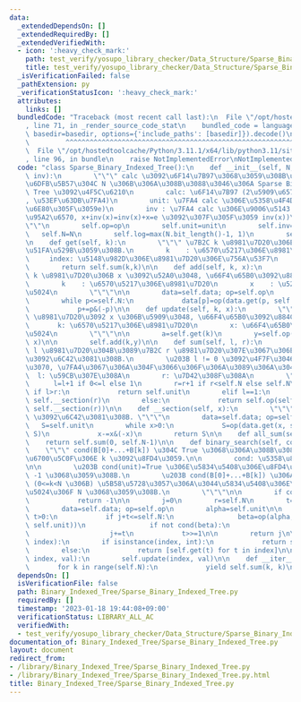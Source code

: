 ```yaml
---
data:
  _extendedDependsOn: []
  _extendedRequiredBy: []
  _extendedVerifiedWith:
  - icon: ':heavy_check_mark:'
    path: test_verify/yosupo_library_checker/Data_Structure/Sparse_Binary_Indexed_Tree.test.py
    title: test_verify/yosupo_library_checker/Data_Structure/Sparse_Binary_Indexed_Tree.test.py
  _isVerificationFailed: false
  _pathExtension: py
  _verificationStatusIcon: ':heavy_check_mark:'
  attributes:
    links: []
  bundledCode: "Traceback (most recent call last):\n  File \"/opt/hostedtoolcache/Python/3.11.1/x64/lib/python3.11/site-packages/onlinejudge_verify/documentation/build.py\"\
    , line 71, in _render_source_code_stat\n    bundled_code = language.bundle(stat.path,\
    \ basedir=basedir, options={'include_paths': [basedir]}).decode()\n          \
    \         ^^^^^^^^^^^^^^^^^^^^^^^^^^^^^^^^^^^^^^^^^^^^^^^^^^^^^^^^^^^^^^^^^^^^^^^^^^^^^^^^^\n\
    \  File \"/opt/hostedtoolcache/Python/3.11.1/x64/lib/python3.11/site-packages/onlinejudge_verify/languages/python.py\"\
    , line 96, in bundle\n    raise NotImplementedError\nNotImplementedError\n"
  code: "class Sparse_Binary_Indexed_Tree():\n    def __init__(self, N, op, unit,\
    \ inv):\n        \"\"\" calc \u3092\u6F14\u7B97\u3068\u3059\u308B\u6700\u9AD8\u306E\
    \u6DFB\u5B57\u304C N \u306B\u306A\u308B\u3088\u3046\u306A Sparse Binary Indexed\
    \ Tree \u3092\u4F5C\u6210\n        calc: \u6F14\u7B97 (2\u5909\u6570\u95A2\u6570\
    , \u53EF\u63DB\u7FA4)\n        unit: \u7FA4 calc \u306E\u5358\u4F4D\u5143 (x+e=e+x=x\u3092\
    \u6E80\u305F\u3059e)\n        inv : \u7FA4 calc \u306E\u9006\u5143 (1\u5909\u6570\
    \u95A2\u6570, x+inv(x)=inv(x)+x=e \u3092\u307F\u305F\u3059 inv(x))\n        \"\
    \"\"\n        self.op=op\n        self.unit=unit\n        self.inv=inv\n     \
    \   self.N=N\n        self.log=max(N.bit_length()-1, 1)\n        self.data={}\n\
    \n    def get(self, k):\n        \"\"\" \u7B2C k \u8981\u7D20\u306E\u5024\u3092\
    \u51FA\u529B\u3059\u308B.\n        k    : \u6570\u5217\u306E\u8981\u7D20\n   \
    \     index: \u5148\u982D\u306E\u8981\u7D20\u306E\u756A\u53F7\n        \"\"\"\n\
    \        return self.sum(k,k)\n\n    def add(self, k, x):\n        \"\"\" \u7B2C\
    \ k \u8981\u7D20\u306B x \u3092\u52A0\u3048, \u66F4\u65B0\u3092\u884C\u3046.\n\
    \        k    : \u6570\u5217\u306E\u8981\u7D20\n        x    : \u52A0\u3048\u308B\
    \u5024\n        \"\"\"\n\n        data=self.data; op=self.op\n        p=k+1\n\
    \        while p<=self.N:\n            data[p]=op(data.get(p, self.unit), x)\n\
    \            p+=p&(-p)\n\n    def update(self, k, x):\n        \"\"\" \u7B2C k\
    \ \u8981\u7D20\u3092 x \u306B\u5909\u3048, \u66F4\u65B0\u3092\u884C\u3046.\n \
    \       k: \u6570\u5217\u306E\u8981\u7D20\n        x: \u66F4\u65B0\u5F8C\u306E\
    \u5024\n        \"\"\"\n\n        a=self.get(k)\n        y=self.op(self.inv(a),\
    \ x)\n\n        self.add(k,y)\n\n    def sum(self, l, r):\n        \"\"\" \u7B2C\
    \ l \u8981\u7D20\u304B\u3089\u7B2C r \u8981\u7D20\u307E\u3067\u306E\u7DCF\u548C\
    \u3092\u6C42\u3081\u308B.\n        \u203B l != 0 \u3092\u4F7F\u3046\u306A\u3089\
    \u3070, \u7FA4\u3067\u306A\u304F\u3066\u306F\u306A\u3089\u306A\u3044.\n      \
    \  l: \u59CB\u307E\u308A\n        r: \u7D42\u308F\u308A\n        \"\"\"\n\n  \
    \      l=l+1 if 0<=l else 1\n        r=r+1 if r<self.N else self.N\n\n       \
    \ if l>r:\n            return self.unit\n        elif l==1:\n            return\
    \ self.__section(r)\n        else:\n            return self.op(self.inv(self.__section(l-1)),\
    \ self.__section(r))\n\n    def __section(self, x):\n        \"\"\" B[0]+...+B[x]\
    \ \u3092\u6C42\u3081\u308B. \"\"\"\n        data=self.data; op=self.op\n     \
    \   S=self.unit\n        while x>0:\n            S=op(data.get(x, self.unit),\
    \ S)\n            x-=x&(-x)\n        return S\n\n    def all_sum(self):\n    \
    \    return self.sum(0, self.N-1)\n\n    def binary_search(self, cond):\n    \
    \    \"\"\" cond(B[0]+...+B[k]) \u304C True \u3068\u306A\u308B\u3088\u3046\u306A\
    \u6700\u5C0F\u306E k \u3092\u8FD4\u3059.\n\n        cond: \u5358\u8ABF\u5897\u52A0\
    \n\n        \u203B cond(unit)=True \u306E\u5834\u5408\u306E\u8FD4\u308A\u5024\u306F\
    \ -1 \u3068\u3059\u308B.\n        \u203B cond(B[0]+...+B[k]) \u306A\u308B k \u304C\
    \ (0<=k<N \u306B) \u5B58\u5728\u3057\u306A\u3044\u5834\u5408\u306E\u8FD4\u308A\
    \u5024\u306F N \u3068\u3059\u308B.\n        \"\"\"\n\n        if cond(self.unit):\n\
    \            return -1\n\n        j=0\n        r=self.N\n        t=1<<self.log\n\
    \        data=self.data; op=self.op\n        alpha=self.unit\n\n        while\
    \ t>0:\n            if j+t<=self.N:\n                beta=op(alpha, data.get(j+t,\
    \ self.unit))\n                if not cond(beta):\n                    alpha=beta\n\
    \                    j+=t\n            t>>=1\n\n        return j\n\n    def __getitem__(self,\
    \ index):\n        if isinstance(index, int):\n            return self.get(index)\n\
    \        else:\n            return [self.get(t) for t in index]\n\n    def __setitem__(self,\
    \ index, val):\n        self.update(index, val)\n\n    def __iter__(self):\n \
    \       for k in range(self.N):\n            yield self.sum(k, k)\n\n"
  dependsOn: []
  isVerificationFile: false
  path: Binary_Indexed_Tree/Sparse_Binary_Indexed_Tree.py
  requiredBy: []
  timestamp: '2023-01-18 19:44:08+09:00'
  verificationStatus: LIBRARY_ALL_AC
  verifiedWith:
  - test_verify/yosupo_library_checker/Data_Structure/Sparse_Binary_Indexed_Tree.test.py
documentation_of: Binary_Indexed_Tree/Sparse_Binary_Indexed_Tree.py
layout: document
redirect_from:
- /library/Binary_Indexed_Tree/Sparse_Binary_Indexed_Tree.py
- /library/Binary_Indexed_Tree/Sparse_Binary_Indexed_Tree.py.html
title: Binary_Indexed_Tree/Sparse_Binary_Indexed_Tree.py
---
```

